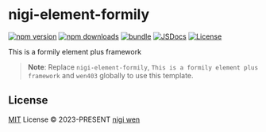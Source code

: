 # nigi-element-formily

[![npm version][npm-version-src]][npm-version-href]
[![npm downloads][npm-downloads-src]][npm-downloads-href]
[![bundle][bundle-src]][bundle-href]
[![JSDocs][jsdocs-src]][jsdocs-href]
[![License][license-src]][license-href]

This is a formily element plus framework

> **Note**:
> Replace `nigi-element-formily`, `This is a formily element plus framework` and `wen403` globally to use this template.

## License

[MIT](./LICENSE) License © 2023-PRESENT [nigi wen](https://github.com/wen403)

<!-- Badges -->

[npm-version-src]: https://img.shields.io/npm/v/nigi-element-formily?style=flat&colorA=080f12&colorB=1fa669
[npm-version-href]: https://npmjs.com/package/nigi-element-formily
[npm-downloads-src]: https://img.shields.io/npm/dm/nigi-element-formily?style=flat&colorA=080f12&colorB=1fa669
[npm-downloads-href]: https://npmjs.com/package/nigi-element-formily
[bundle-src]: https://img.shields.io/bundlephobia/minzip/nigi-element-formily?style=flat&colorA=080f12&colorB=1fa669&label=minzip
[bundle-href]: https://bundlephobia.com/result?p=nigi-element-formily
[license-src]: https://img.shields.io/github/license/wen403/nigi-element-formily.svg?style=flat&colorA=080f12&colorB=1fa669
[license-href]: https://github.com/wen403/nigi-element-formily/blob/main/LICENSE
[jsdocs-src]: https://img.shields.io/badge/jsdocs-reference-080f12?style=flat&colorA=080f12&colorB=1fa669
[jsdocs-href]: https://www.jsdocs.io/package/nigi-element-formily
